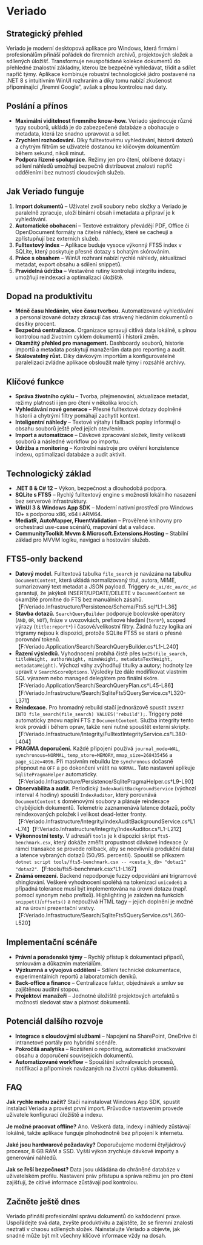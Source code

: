 # Veriado

## Strategický přehled
Veriado je moderní desktopová aplikace pro Windows, která firmám i profesionálům přináší pořádek do firemních archívů, projektových složek a sdílených úložišť. Transformuje neuspořádané kolekce dokumentů do přehledné znalostní základny, kterou lze bezpečně vyhledávat, třídit a sdílet napříč týmy. Aplikace kombinuje robustní technologické jádro postavené na .NET 8 s intuitivním WinUI rozhraním a díky tomu nabízí zkušenost připomínající „firemní Google“, avšak s plnou kontrolou nad daty.

## Poslání a přínos
- **Maximální viditelnost firemního know-how.** Veriado sjednocuje různé typy souborů, ukládá je do zabezpečené databáze a obohacuje o metadata, která lze snadno upravovat a sdílet.
- **Zrychlení rozhodování.** Díky fulltextovému vyhledávání, historii dotazů a chytrým filtrům se uživatelé dostanou ke klíčovým dokumentům během sekund, nikoli minut.
- **Podpora řízené spolupráce.** Režimy jen pro čtení, oblíbené dotazy i sdílení náhledů umožňují bezpečně distribuovat znalosti napříč odděleními bez nutnosti cloudových služeb.

## Jak Veriado funguje
1. **Import dokumentů** – Uživatel zvolí soubory nebo složky a Veriado je paralelně zpracuje, uloží binární obsah i metadata a připraví je k vyhledávání.
2. **Automatické obohacení** – Textové extraktory převádějí PDF, Office či OpenDocument formáty na čitelné náhledy, které se cacheují a zpřístupňují bez externích služeb.
3. **Fulltextový index** – Aplikace buduje vysoce výkonný FTS5 index v SQLite, který poskytuje přesné dotazy s bohatým skórováním.
4. **Práce s obsahem** – WinUI rozhraní nabízí rychlé náhledy, aktualizaci metadat, export obsahu a sdílení snippetů.
5. **Pravidelná údržba** – Vestavěné rutiny kontrolují integritu indexu, umožňují reindexaci a optimalizaci úložiště.

## Dopad na produktivitu
- **Méně času hledáním, více času tvorbou.** Automatizované vyhledávání a personalizované dotazy zkracují čas strávený hledáním dokumentů o desítky procent.
- **Bezpečná centralizace.** Organizace spravují citlivá data lokálně, s plnou kontrolou nad životním cyklem dokumentů i historií změn.
- **Okamžitý přehled pro management.** Dashboardy souborů, historie importů a metadata poskytují manažerům data pro reporting a audit.
- **Škálovatelný růst.** Díky dávkovým importům a konfigurovatelné paralelizaci zvládne aplikace obsloužit malé týmy i rozsáhlé archivy.

## Klíčové funkce
- **Správa životního cyklu** – Tvorba, přejmenování, aktualizace metadat, režimy platnosti i jen pro čtení v několika krocích.
- **Vyhledávání nové generace** – Přesné fulltextové dotazy doplněné historií a chytrými filtry pomáhají zachytit kontext.
- **Inteligentní náhledy** – Textové výtahy i fallback popisy informují o obsahu souborů ještě před jejich otevřením.
- **Import a automatizace** – Dávkové zpracování složek, limity velikosti souborů a následné workflow po importu.
- **Údržba a monitoring** – Kontrolní nástroje pro ověření konzistence indexu, optimalizaci databáze a audit aktivit.

## Technologický základ
- **.NET 8 & C# 12** – Výkon, bezpečnost a dlouhodobá podpora.
- **SQLite s FTS5** – Rychlý fulltextový engine s možností lokálního nasazení bez serverové infrastruktury.
- **WinUI 3 & Windows App SDK** – Moderní nativní prostředí pro Windows 10+ s podporou x86, x64 i ARM64.
- **MediatR, AutoMapper, FluentValidation** – Prověřené knihovny pro orchestraci use-case scénářů, mapování dat a validace.
- **CommunityToolkit.Mvvm & Microsoft.Extensions.Hosting** – Stabilní základ pro MVVM logiku, navigaci a hostování služeb.

## FTS5-only backend
- **Datový model.** Fulltextová tabulka `file_search` je navázána na tabulku `DocumentContent`, která ukládá normalizovaný titul, autora, MIME, sumarizovaný text metadat a JSON payload. Triggery `dc_ai/dc_au/dc_ad` garantují, že jakýkoli INSERT/UPDATE/DELETE v `DocumentContent` se okamžitě promítne do FTS bez manuálních zásahů.【F:Veriado.Infrastructure/Persistence/Schema/Fts5.sql†L1-L36】
- **Stavba dotazů.** `SearchQueryBuilder` podporuje boolovské operátory (`AND`, `OR`, `NOT`), fráze v uvozovkách, prefixové hledání (`term*`), scoped výrazy (`title:report*`) i časové/velikostní filtry. Žádná fuzzy logika ani trigramy nejsou k dispozici, protože SQLite FTS5 se stará o přesné porovnání tokenů.【F:Veriado.Application/Search/SearchQueryBuilder.cs†L1-L240】
- **Řazení výsledků.** Vyhodnocení probíhá čistě přes `bm25(file_search, titleWeight, authorWeight, mimeWeight, metadataTextWeight, metadataWeight)`. Výchozí váhy zvýhodňují titulky a autory; hodnoty lze upravit v `SearchScoreOptions`. Výsledky lze dále modifikovat vlastním SQL výrazem nebo managed delegátem pro finální skóre.【F:Veriado.Application/Search/SearchQueryPlan.cs†L45-L86】【F:Veriado.Infrastructure/Search/SqliteFts5QueryService.cs†L320-L371】
- **Reindexace.** Pro hromadný rebuild stačí jednorázově spustit `INSERT INTO file_search(file_search) VALUES('rebuild');`. Triggery poté automaticky znovu naplní FTS z `DocumentContent`. Služba integrity tento krok provádí i během oprav, takže není nutné spouštět externí skripty.【F:Veriado.Infrastructure/Integrity/FulltextIntegrityService.cs†L380-L404】
- **PRAGMA doporučení.** Každé připojení používá `journal_mode=WAL`, `synchronous=NORMAL`, `temp_store=MEMORY`, `mmap_size=268435456` a `page_size=4096`. Při masivním rebuildu lze `synchronous` dočasně přepnout na `OFF` a po dokončení vrátit na `NORMAL`. Tato nastavení aplikuje `SqlitePragmaHelper` automaticky.【F:Veriado.Infrastructure/Persistence/SqlitePragmaHelper.cs†L9-L90】
- **Observabilita a audit.** Periodický `IndexAuditBackgroundService` (výchozí interval 4 hodiny) spouští `IndexAuditor`, který porovnává `DocumentContent` s doménovými soubory a plánuje reindexace chybějících dokumentů. Telemetrie zaznamenává latence dotazů, počty reindexovaných položek i velikost dead-letter fronty.【F:Veriado.Infrastructure/Integrity/IndexAuditBackgroundService.cs†L1-L74】【F:Veriado.Infrastructure/Integrity/IndexAuditor.cs†L1-L212】
- **Výkonnostní testy.** V adresáři `tools` je k dispozici skript `fts5-benchmark.csx`, který dokáže změřit propustnost dávkové indexace (v rámci transakce se provede rollback, aby se neovlivnila produkční data) a latence vybraných dotazů (50./95. percentil). Spouští se příkazem `dotnet script tools/fts5-benchmark.csx -- <cesta_k_db> "dotaz1" "dotaz2"`.【F:tools/fts5-benchmark.csx†L1-L167】
- **Známá omezení.** Backend nepodporuje fuzzy odpovídání ani trigramové shinglování. Veškeré vyhodnocení spoléhá na tokenizaci `unicode61` a případná tolerance musí být implementována na úrovni dotazu (např. pomocí synonym nebo prefixů). Highlighting je založen na funkcích `snippet()`/`offsets()` a nepoužívá HTML tagy – jejich doplnění je možné až na úrovni prezentační vrstvy.【F:Veriado.Infrastructure/Search/SqliteFts5QueryService.cs†L360-L520】

## Implementační scénáře
- **Právní a poradenské týmy** – Rychlý přístup k dokumentaci případů, smlouvám a důkazním materiálům.
- **Výzkumná a vývojová oddělení** – Sdílení technické dokumentace, experimentálních reportů a laboratorních deníků.
- **Back-office a finance** – Centralizace faktur, objednávek a smluv se zajištěnou auditní stopou.
- **Projektoví manažeři** – Jednotné úložiště projektových artefaktů s možností sledovat stav a platnost dokumentů.

## Potenciál dalšího rozvoje
- **Integrace s cloudovými službami** – Napojení na SharePoint, OneDrive či intranetové portály pro hybridní scénáře.
- **Pokročilá analytika** – Rozšíření o reporting, automatické značkování obsahu a doporučení souvisejících dokumentů.
- **Automatizované workflow** – Spouštění schvalovacích procesů, notifikací a připomínek navázaných na životní cyklus dokumentů.

## FAQ
**Jak rychle mohu začít?**
Stačí nainstalovat Windows App SDK, spustit instalaci Veriada a provést první import. Průvodce nastavením provede uživatele konfigurací úložiště a indexu.

**Je možné pracovat offline?**
Ano. Veškerá data, indexy i náhledy zůstávají lokálně, takže aplikace funguje plnohodnotně bez připojení k internetu.

**Jaké jsou hardwarové požadavky?**
Doporučujeme moderní čtyřjádrový procesor, 8 GB RAM a SSD. Vyšší výkon zrychluje dávkové importy a generování náhledů.

**Jak se řeší bezpečnost?**
Data jsou ukládána do chráněné databáze v uživatelském profilu. Nastavení práv přístupu a správa režimu jen pro čtení zajišťují, že citlivé informace zůstávají pod kontrolou.

## Začněte ještě dnes
Veriado přináší profesionální správu dokumentů do každodenní praxe. Uspořádejte svá data, zvyšte produktivitu a zajistěte, že se firemní znalosti neztratí v chaosu sdílených složek. Nainstalujte Veriado a objevte, jak snadné může být mít všechny klíčové informace vždy na dosah.
